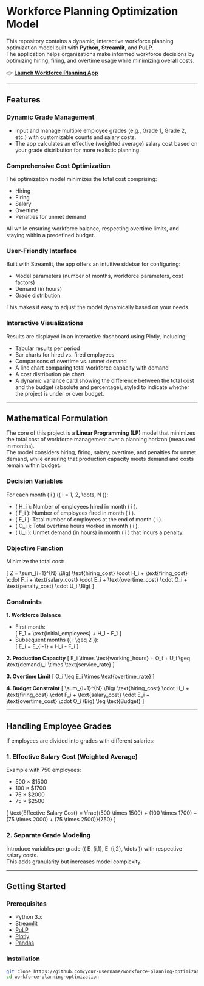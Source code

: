 # Workforce Planning Optimization Model

This repository contains a dynamic, interactive workforce planning optimization model built with **Python**, **Streamlit**, and **PuLP**.  
The application helps organizations make informed workforce decisions by optimizing hiring, firing, and overtime usage while minimizing overall costs.

👉 **[Launch Workforce Planning App](https://workforceplanning-mdrxrdzzkx9uyo5k8zvfuk.streamlit.app/)**  

---

## Features

### Dynamic Grade Management
- Input and manage multiple employee grades (e.g., Grade 1, Grade 2, etc.) with customizable counts and salary costs.  
- The app calculates an effective (weighted average) salary cost based on your grade distribution for more realistic planning.

### Comprehensive Cost Optimization
The optimization model minimizes the total cost comprising:
- Hiring  
- Firing  
- Salary  
- Overtime  
- Penalties for unmet demand  

All while ensuring workforce balance, respecting overtime limits, and staying within a predefined budget.

### User-Friendly Interface
Built with Streamlit, the app offers an intuitive sidebar for configuring:
- Model parameters (number of months, workforce parameters, cost factors)  
- Demand (in hours)  
- Grade distribution  

This makes it easy to adjust the model dynamically based on your needs.

### Interactive Visualizations
Results are displayed in an interactive dashboard using Plotly, including:
- Tabular results per period  
- Bar charts for hired vs. fired employees  
- Comparisons of overtime vs. unmet demand  
- A line chart comparing total workforce capacity with demand  
- A cost distribution pie chart  
- A dynamic variance card showing the difference between the total cost and the budget (absolute and percentage), styled to indicate whether the project is under or over budget.

---

## Mathematical Formulation

The core of this project is a **Linear Programming (LP)** model that minimizes the total cost of workforce management over a planning horizon (measured in months).  
The model considers hiring, firing, salary, overtime, and penalties for unmet demand, while ensuring that production capacity meets demand and costs remain within budget.

### Decision Variables

For each month \( i \) (\( i = 1, 2, \dots, N \)):

- \( H_i \): Number of employees hired in month \( i \).  
- \( F_i \): Number of employees fired in month \( i \).  
- \( E_i \): Total number of employees at the end of month \( i \).  
- \( O_i \): Total overtime hours worked in month \( i \).  
- \( U_i \): Unmet demand (in hours) in month \( i \) that incurs a penalty.  

### Objective Function

Minimize the total cost:

\[
Z = \sum_{i=1}^{N} \Big( 
\text{hiring\_cost} \cdot H_i +
\text{firing\_cost} \cdot F_i +
\text{salary\_cost} \cdot E_i +
\text{overtime\_cost} \cdot O_i +
\text{penalty\_cost} \cdot U_i
\Big)
\]

### Constraints

**1. Workforce Balance**
- First month:  
  \[
  E_1 = \text{initial\_employees} + H_1 - F_1
  \]
- Subsequent months (\( i \geq 2 \)):  
  \[
  E_i = E_{i-1} + H_i - F_i
  \]

**2. Production Capacity**
\[
E_i \times \text{working\_hours} + O_i + U_i \geq \text{demand}_i \times \text{service\_rate}
\]

**3. Overtime Limit**
\[
O_i \leq E_i \times \text{overtime\_rate}
\]

**4. Budget Constraint**
\[
\sum_{i=1}^{N} 
\Big( \text{hiring\_cost} \cdot H_i +
       \text{firing\_cost} \cdot F_i +
       \text{salary\_cost} \cdot E_i +
       \text{overtime\_cost} \cdot O_i
\Big) \leq \text{Budget}
\]

---

## Handling Employee Grades

If employees are divided into grades with different salaries:

### 1. Effective Salary Cost (Weighted Average)
Example with 750 employees:
- 500 × \$1500  
- 100 × \$1700  
- 75 × \$2000  
- 75 × \$2500  

\[
\text{Effective Salary Cost} = 
\frac{(500 \times 1500) + (100 \times 1700) + (75 \times 2000) + (75 \times 2500)}{750}
\]

### 2. Separate Grade Modeling
Introduce variables per grade (\( E_{i,1}, E_{i,2}, \dots \)) with respective salary costs.  
This adds granularity but increases model complexity.

---

## Getting Started

### Prerequisites
- Python 3.x  
- [Streamlit](https://streamlit.io/)  
- [PuLP](https://coin-or.github.io/pulp/)  
- [Plotly](https://plotly.com/python/)  
- [Pandas](https://pandas.pydata.org/)  

### Installation
```bash
git clone https://github.com/your-username/workforce-planning-optimization.git
cd workforce-planning-optimization
